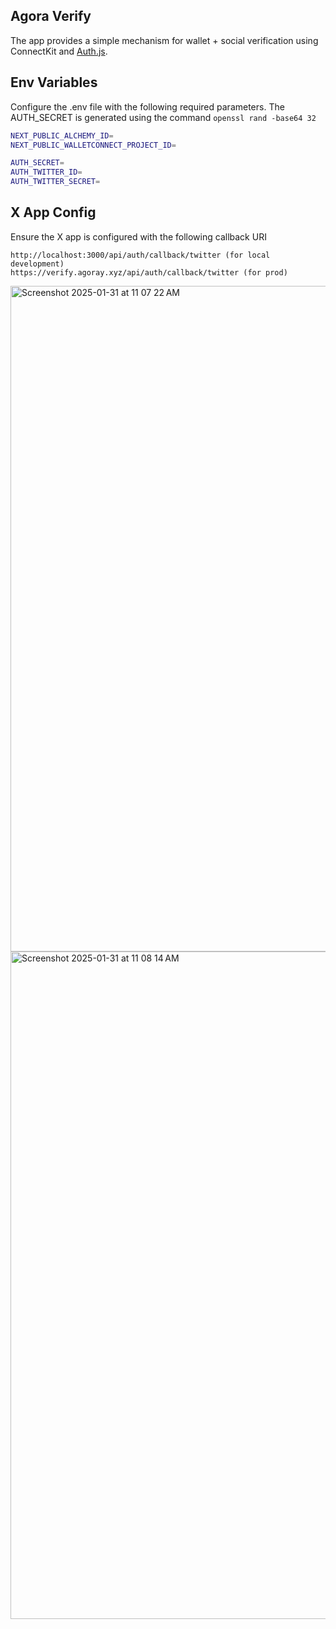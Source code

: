 ## Agora Verify
The app provides a simple mechanism for wallet + social verification using ConnectKit and [Auth.js](https://authjs.dev/). 

## Env Variables

Configure the .env file with the following required parameters. The AUTH_SECRET is generated using the command `openssl rand -base64 32`

```bash
NEXT_PUBLIC_ALCHEMY_ID=
NEXT_PUBLIC_WALLETCONNECT_PROJECT_ID=

AUTH_SECRET=
AUTH_TWITTER_ID=
AUTH_TWITTER_SECRET=
```


## X App Config
Ensure the X app is configured with the following callback URI 

```
http://localhost:3000/api/auth/callback/twitter (for local development)
https://verify.agoray.xyz/api/auth/callback/twitter (for prod)
```

<img width="1065" alt="Screenshot 2025-01-31 at 11 07 22 AM" src="https://github.com/user-attachments/assets/28c1b917-b4f0-482b-9f12-696e1445af8f" />
<img width="1068" alt="Screenshot 2025-01-31 at 11 08 14 AM" src="https://github.com/user-attachments/assets/3e36dc5b-ba6b-46f7-8b7f-8bf8417df606" />

